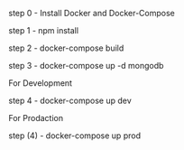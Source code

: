 step 0 - Install Docker and Docker-Compose

step 1 - npm install

step 2 - docker-compose build

step 3 - docker-compose up -d mongodb



For Development

step 4 - docker-compose up dev


For Prodaction

step (4) - docker-compose up prod